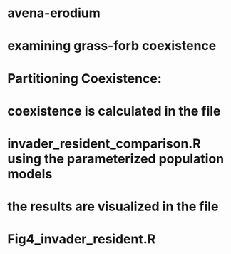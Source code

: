 # avena-erodium
# examining grass-forb coexistence

# Partitioning Coexistence:
# coexistence is calculated in the file
# invader_resident_comparison.R using the parameterized population models
# the results are visualized in the file
# Fig4_invader_resident.R